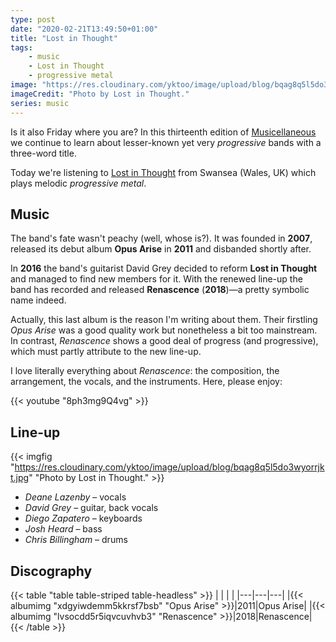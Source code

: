 ```yaml
---
type: post
date: "2020-02-21T13:49:50+01:00"
title: "Lost in Thought"
tags:
    - music
    - Lost in Thought
    - progressive metal
image: "https://res.cloudinary.com/yktoo/image/upload/blog/bqag8q5l5do3wyorrjkt.jpg"
imageCredit: "Photo by Lost in Thought."
series: music
---
```


Is it also Friday where you are? In this thirteenth edition of [Musicellaneous](/series/music) we continue to learn about lesser-known yet very *progressive* bands with a three-word title.

Today we're listening to [Lost in Thought](https://www.litband.co.uk/) from Swansea (Wales, UK) which plays melodic *progressive metal*.

<!--more-->

## Music

The band's fate wasn't peachy (well, whose is?). It was founded in **2007**, released its debut album **Opus Arise** in **2011** and disbanded shortly after.

In **2016** the band's guitarist David Grey decided to reform **Lost in Thought** and managed to find new members for it. With the renewed line-up the band has recorded and released **Renascence** (**2018**)—a pretty symbolic name indeed.

Actually, this last album is the reason I'm writing about them. Their firstling *Opus Arise* was a good quality work but nonetheless a bit too mainstream. In contrast, *Renascence* shows a good deal of progress (and progressive), which must partly attribute to the new line-up.

I love literally everything about *Renascence*: the composition, the arrangement, the vocals, and the instruments. Here, please enjoy:

{{< youtube "8ph3mg9Q4vg" >}}

## Line-up

{{< imgfig "https://res.cloudinary.com/yktoo/image/upload/blog/bqag8q5l5do3wyorrjkt.jpg" "Photo by Lost in Thought." >}}

* *Deane Lazenby* – vocals
* *David Grey* – guitar, back vocals
* *Diego Zapatero* – keyboards
* *Josh Heard* – bass
* *Chris Billingham* – drums

## Discography

{{< table "table table-striped table-headless" >}}
|   |   |   |
|---|---|---|
|{{< albumimg "xdgyiwdemm5kkrsf7bsb" "Opus Arise" >}}|2011|Opus Arise|
|{{< albumimg "lvsocdd5r5iqvcuvhvb3" "Renascence" >}}|2018|Renascence|
{{< /table >}}
